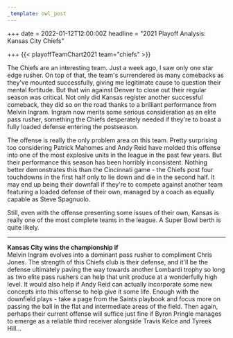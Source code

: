 ```yaml
---
_template: owl_post
---
```



+++
date = 2022-01-12T12:00:00Z
headline = "2021 Playoff Analysis: Kansas City Chiefs"

+++
{{< playoffTeamChart2021 team="chiefs" >}}

The Chiefs are an interesting team. Just a week ago, I saw only one star edge rusher. On top of that, the team's surrendered as many comebacks as they've mounted successfully, giving me legitimate cause to question their mental fortitude. But that win against Denver to close out their regular season was critical. Not only did Kansas register another successful comeback, they did so on the road thanks to a brilliant performance from Melvin Ingram. Ingram now merits some serious consideration as an elite pass rusher, something the Chiefs desperately needed if they're to boast a fully loaded defense entering the postseason.

The offense is really the only problem area on this team. Pretty surprising too considering Patrick Mahomes and Andy Reid have molded this offense into one of the most explosive units in the league in the past few years. But their performance this season has been horribly inconsistent. Nothing better demonstrates this than the Cincinnati game - the Chiefs post four touchdowns in the first half only to lie down and die in the second half. It may end up being their downfall if they're to compete against another team featuring a loaded defense of their own, managed by a coach as equally capable as Steve Spagnuolo.

Still, even with the offense presenting some issues of their own, Kansas is really one of the most complete teams in the league. A Super Bowl berth is quite likely.

***

**Kansas City wins the championship if**  
Melvin Ingram evolves into a dominant pass rusher to compliment Chris Jones. The strength of this Chiefs club is their defense, and it'll be the defense ultimately paving the way towards another Lombardi trophy so long as two elite pass rushers can help that unit produce at a wonderfully high level. It would also help if Andy Reid can actually incorporate some new concepts into this offense to help give it some life. Enough with the downfield plays - take a page from the Saints playbook and focus more on passing the ball in the flat and intermediate areas of the field. Then again, perhaps their current offense will suffice just fine if Byron Pringle manages to emerge as a reliable third receiver alongside Travis Kelce and Tyreek Hill...
